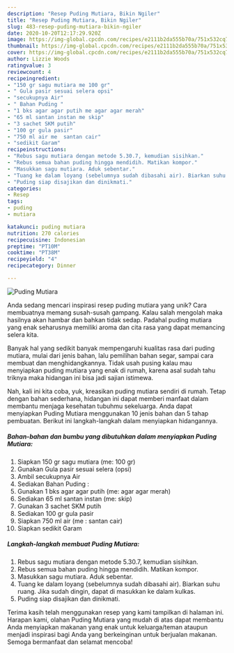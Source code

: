 ```yaml
---
description: "Resep Puding Mutiara, Bikin Ngiler"
title: "Resep Puding Mutiara, Bikin Ngiler"
slug: 483-resep-puding-mutiara-bikin-ngiler
date: 2020-10-20T12:17:29.920Z
image: https://img-global.cpcdn.com/recipes/e2111b2da555b70a/751x532cq70/puding-mutiara-foto-resep-utama.jpg
thumbnail: https://img-global.cpcdn.com/recipes/e2111b2da555b70a/751x532cq70/puding-mutiara-foto-resep-utama.jpg
cover: https://img-global.cpcdn.com/recipes/e2111b2da555b70a/751x532cq70/puding-mutiara-foto-resep-utama.jpg
author: Lizzie Woods
ratingvalue: 3
reviewcount: 4
recipeingredient:
- "150 gr sagu mutiara me 100 gr"
- " Gula pasir sesuai selera opsi"
- "secukupnya Air"
- " Bahan Puding "
- "1 bks agar agar putih me agar agar merah"
- "65 ml santan instan me skip"
- "3 sachet SKM putih"
- "100 gr gula pasir"
- "750 ml air me  santan cair"
- "sedikit Garam"
recipeinstructions:
- "Rebus sagu mutiara dengan metode 5.30.7, kemudian sisihkan."
- "Rebus semua bahan puding hingga mendidih. Matikan kompor."
- "Masukkan sagu mutiara. Aduk sebentar."
- "Tuang ke dalam loyang (sebelumnya sudah dibasahi air). Biarkan suhu ruang. Jika sudah dingin, dapat di masukkan ke dalam kulkas."
- "Puding siap disajikan dan dinikmati."
categories:
- Resep
tags:
- puding
- mutiara

katakunci: puding mutiara 
nutrition: 270 calories
recipecuisine: Indonesian
preptime: "PT10M"
cooktime: "PT38M"
recipeyield: "4"
recipecategory: Dinner

---
```



![Puding Mutiara](https://img-global.cpcdn.com/recipes/e2111b2da555b70a/751x532cq70/puding-mutiara-foto-resep-utama.jpg)

Anda sedang mencari inspirasi resep puding mutiara yang unik? Cara membuatnya memang susah-susah gampang. Kalau salah mengolah maka hasilnya akan hambar dan bahkan tidak sedap. Padahal puding mutiara yang enak seharusnya memiliki aroma dan cita rasa yang dapat memancing selera kita.

Banyak hal yang sedikit banyak mempengaruhi kualitas rasa dari puding mutiara, mulai dari jenis bahan, lalu pemilihan bahan segar, sampai cara membuat dan menghidangkannya. Tidak usah pusing kalau mau menyiapkan puding mutiara yang enak di rumah, karena asal sudah tahu triknya maka hidangan ini bisa jadi sajian istimewa.




Nah, kali ini kita coba, yuk, kreasikan puding mutiara sendiri di rumah. Tetap dengan bahan sederhana, hidangan ini dapat memberi manfaat dalam membantu menjaga kesehatan tubuhmu sekeluarga. Anda dapat menyiapkan Puding Mutiara menggunakan 10 jenis bahan dan 5 tahap pembuatan. Berikut ini langkah-langkah dalam menyiapkan hidangannya.

<!--inarticleads1-->

##### Bahan-bahan dan bumbu yang dibutuhkan dalam menyiapkan Puding Mutiara:

1. Siapkan 150 gr sagu mutiara (me: 100 gr)
1. Gunakan  Gula pasir sesuai selera (opsi)
1. Ambil secukupnya Air
1. Sediakan  Bahan Puding :
1. Gunakan 1 bks agar agar putih (me: agar agar merah)
1. Sediakan 65 ml santan instan (me: skip)
1. Gunakan 3 sachet SKM putih
1. Sediakan 100 gr gula pasir
1. Siapkan 750 ml air (me : santan cair)
1. Siapkan sedikit Garam




<!--inarticleads2-->

##### Langkah-langkah membuat Puding Mutiara:

1. Rebus sagu mutiara dengan metode 5.30.7, kemudian sisihkan.
1. Rebus semua bahan puding hingga mendidih. Matikan kompor.
1. Masukkan sagu mutiara. Aduk sebentar.
1. Tuang ke dalam loyang (sebelumnya sudah dibasahi air). Biarkan suhu ruang. Jika sudah dingin, dapat di masukkan ke dalam kulkas.
1. Puding siap disajikan dan dinikmati.




Terima kasih telah menggunakan resep yang kami tampilkan di halaman ini. Harapan kami, olahan Puding Mutiara yang mudah di atas dapat membantu Anda menyiapkan makanan yang enak untuk keluarga/teman ataupun menjadi inspirasi bagi Anda yang berkeinginan untuk berjualan makanan. Semoga bermanfaat dan selamat mencoba!
